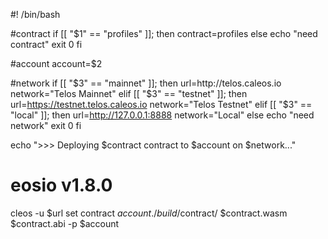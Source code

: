 #! /bin/bash

#contract
if [[ "$1" == "profiles" ]]; then
    contract=profiles
else
    echo "need contract"
    exit 0
fi

#account
account=$2

#network
if [[ "$3" == "mainnet" ]]; then 
    url=http://telos.caleos.io
    network="Telos Mainnet"
elif [[ "$3" == "testnet" ]]; then
    url=https://testnet.telos.caleos.io
    network="Telos Testnet"
elif [[ "$3" == "local" ]]; then
    url=http://127.0.0.1:8888
    network="Local"
else
    echo "need network"
    exit 0
fi

echo ">>> Deploying $contract contract to $account on $network..."

# eosio v1.8.0
cleos -u $url set contract $account ./build/$contract/ $contract.wasm $contract.abi -p $account
